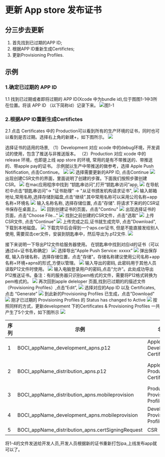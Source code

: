 # 更新 App store 发布证书
## 分三步去更新
1. 首先找到已过期的APP ID;
2. 根据APP ID重新生成Certifictes;
3. 更新Provisioning Profiles.

## 示例
### 1.确定已过期的 APP ID
1.1 找到已过期或者即将过期的 APP ID(Xcode 中为bundle id),位于图图1-1中3所在位置。将该 APP ID （以下简称id）记录下来。
![图1-1](img/apple/1-1.png) 
### 2.根据APP ID重新生成Certifictes

2.1 点击 Certificates 中的 Production可以看到所有的生产环境的证书，同时也可以看到是否过期。选择右上角的新建+，如下图所示。
![](img/apple/2-1-0.png)

选择证书的适用的场景,
（1）Development 对应 xcode 中的debug环境，开发调试的使用，包含了推送与非推送版本。
（2）Production 对应 xcode 中的 release 环境，也即是上线 app store 的环境, 常用的是有不带推送的、带推送的、带apple pay的证书。
示例就以生产中带推送的做参考，选择 Apple Push Notification, 点击Continue。
![](img/apple/2-1-1.png)
![](img/apple/2-1-2.png)
选择需要更新的APP ID, 点击Continue
![](img/apple/2-1-3.png)
出现创建CSR文件的界面，里面说明了创建的步骤。下面我们按照步骤创建CSR。
![](img/apple/2-1-4.png)
在mac应用程序中找到 “钥匙串访问”,打开“钥匙串访问”app, 
![](img/apple/2-2-1.png)
在导航栏中点击“钥匙串访问”-> "证书助理" -> "从证书颁发机构请求证书",
![](img/apple/2-2-2.png)
输入邮箱地址,常用名称,选择存储到磁盘,点击“继续”.其中常用名称可以采用公司名称+app名称+环境名
![](img/apple/2-2-3.png)
输入名称名称, 选择存储位置, 点击"存储". 将请求下来的的CSR证书保存在桌面上。
![](img/apple/2-2-4.png)
回到创建证书的页面，点击"Continu"
![](img/apple/2-1-4.png)
出现选择证书的页面，点击"Choose File..."
![](img/apple/2-3-0.png)
找到之前创建的CSR文件，点击"选取"
![](img/apple/2-3-1.png)
上传CSR文件, 点击“Continue”
![](img/apple/2-3-2.png)
上传完成之后,证书就生成完毕, 点击"Download",下载到本地磁盘。
![](img/apple/2-3-3.png)
下载完毕后会得到一个aps.cer证书, 但是不能直接发给别人使用, 需要双击cer文件，安装到钥匙串中，然后导出为.p12文件.
![](img/apple/2-3-4.png)

<!--![](img/apple/2-3-5.png)-->
接下来说明一下导出P12文件给服务器使用。
在钥匙串中找到对应id的证书（可以通过id+证书名称确定）
![](img/apple/2-4-1.png)
选择导出“Apple Push Service: xxxxx”
![](img/apple/2-4-2.png)
弹出保存框, 输入存储名称，选择存储位置，点击"存储"。存储名称建议使用公司名称+app名称+环境+apns的形式,方便以管理。
![](img/apple/2-4-3.png)
输入导出的密码, 此密码用于其他人员读取P12文件时使用。
![](img/apple/2-4-4.png)
输入电脑登录用户的密码,点击“允许”。此处成功导出P12推送证书。备注：有的服务器只识别pem格式的文件，需要将P12格式转换为pem格式的。
![](img/apple/2-4-5.png)
再次回到apple deleloper 页面,找到已过期的的描述文件（Provisioning Profiles）,点击“Edit”,
![](img/apple/3-1-1.png)
选择对应的App ID 以及 Certificates, 点击 “Generate”
![](img/apple/3-1-2.png)
到此新的Provisioning Profiles 已生成，点击"Download"
![](img/apple/3-1-3.png)
刚才已过期的 Provisioning Profiles 的 Status has changed to Active
![](img/apple/3-1-4.png)
按照同样的方式，更新development 下的Certificates & Provisioning Profiles
一共产生了5个文件，如下图所示
![](img/apple/3-2.png)

|序列|示例|名称|说明|
|----|----|----|----|
|1|BOCI\_appName\_development\_apns.p12|Apple Push Development Certificate|xcode debug app|
|2|BOCI\_appName\_distribution\_apns.p12|Apple Push Production Certificate|xcode release app/backend push server|
|3|BOCI\_appName\_distribution\_apns.mobileprovision|Production Provisioning Profiles|xcode release app|
|4|BOCI\_appName\_development\_apns.mobileprovision|Development Provisioning Profiles|xcode debug app|
|5|BOCI\_appName\_distribution\_apns.certSigningRequest|CSR|自己保留|

将1-4的文件发送给开发人员,开发人员根据新的证书重新打包ipa,上线发布app就可以了。